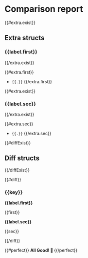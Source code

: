 # Comparison report

{{#extra.exist}}
## Extra structs


### {{label.first}}
{{/extra.exist}}

{{#extra.first}}
* `{{.}}`
{{/extra.first}}

{{#extra.exist}}
### {{label.sec}}
{{/extra.exist}}

{{#extra.sec}}
* `{{.}}`
{{/extra.sec}}

{{#diffExist}}
## Diff structs
{{/diffExist}}

{{#diff}}
### {{key}}
<b>{{label.first}}</b>

{{first}}

<b>{{label.sec}}</b>

{{sec}}

{{/diff}}

{{#perfect}}
<b>All Good! :100: </b>
{{/perfect}}